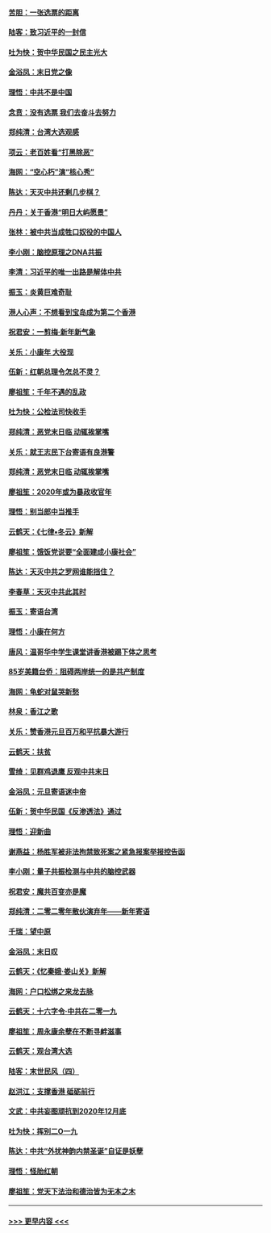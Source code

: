 #### [苦胆：一张选票的距离](../pages/nsc993/n11788914.md?t=01131044) 
#### [陆客：致习近平的一封信](../pages/nsc993/n11788867.md?t=01131044) 
#### [吐为快：贺中华民国之民主光大](../pages/nsc993/n11788618.md?t=01131044) 
#### [金浴凤：末日党之像](../pages/nsc993/n11787475.md?t=01131044) 
#### [理悟：中共不是中国](../pages/nsc993/n11787463.md?t=01131044) 
#### [念贲：没有选票  我们去奋斗去努力](../pages/nsc993/n11787398.md?t=01131044) 
#### [郑纯清：台湾大选观感](../pages/nsc993/n11786210.md?t=01131044) 
#### [项云：老百姓看“打黑除恶”](../pages/nsc993/n11785398.md?t=01131044) 
#### [海网：“空心朽”演“核心秀”](../pages/nsc993/n11783874.md?t=01131044) 
#### [陈达：天灭中共还剩几步棋？](../pages/nsc993/n11783719.md?t=01131044) 
#### [丹丹：关于香港“明日大屿愿景”](../pages/nsc993/n11783273.md?t=01131044) 
#### [张林：被中共当成牲口奴役的中国人](../pages/nsc993/n11782397.md?t=01131044) 
#### [李小刚：脑控原理之DNA共振](../pages/nsc993/n11780962.md?t=01131044) 
#### [李清：习近平的唯一出路是解体中共](../pages/nsc993/n11780866.md?t=01131044) 
#### [振玉：炎黄巨难奇耻](../pages/nsc993/n11779632.md?t=01131044) 
#### [港人心声：不想看到宝岛成为第二个香港](../pages/nsc993/n11778817.md?t=01131044) 
#### [祝君安：一剪梅‧新年新气象](../pages/nsc993/n11776340.md?t=01131044) 
#### [关乐：小康年 大役现](../pages/nsc993/n11774213.md?t=01131044) 
#### [伍新：红朝总理令怎总不灵？](../pages/nsc993/n11770813.md?t=01131044) 
#### [廖祖笙：千年不遇的乱政](../pages/nsc993/n11770373.md?t=01131044) 
#### [吐为快：公检法司快收手](../pages/nsc993/n11770359.md?t=01131044) 
#### [郑纯清：恶党末日临 动辄挨掌嘴](../pages/nsc993/n11769912.md?t=01131044) 
#### [关乐：就王志民下台寄语有良港警](../pages/nsc993/n11769903.md?t=01131044) 
#### [郑纯清：恶党末日临 动辄挨掌嘴](../pages/nsc993/n11769356.md?t=01131044) 
#### [廖祖笙：2020年或为暴政收官年](../pages/nsc993/n11768216.md?t=01131044) 
#### [理悟：别当郎中当推手](../pages/nsc993/n11768243.md?t=01131044) 
#### [云鹤天：《七律▪冬云》新解](../pages/nsc993/n11768204.md?t=01131044) 
#### [廖祖笙：饿饭党说要“全面建成小康社会”](../pages/nsc993/n11767482.md?t=01131044) 
#### [陈达：天灭中共之罗网谁能挡住？](../pages/nsc993/n11767465.md?t=01131044) 
#### [李春草：天灭中共此其时](../pages/nsc993/n11767452.md?t=01131044) 
#### [振玉：寄语台湾](../pages/nsc993/n11767432.md?t=01131044) 
#### [理悟：小康在何方](../pages/nsc993/n11767394.md?t=01131044) 
#### [唐风：温哥华中学生课堂讲香港被踢下体之思考](../pages/nsc993/n11766848.md?t=01131044) 
#### [85岁美籍台侨：阻碍两岸统一的是共产制度](../pages/nsc993/n11765043.md?t=01131044) 
#### [海网：龟蛇对鼠哭新愁](../pages/nsc993/n11764895.md?t=01131044) 
#### [林泉：香江之歌](../pages/nsc993/n11764415.md?t=01131044) 
#### [关乐：赞香港元旦百万和平抗暴大游行](../pages/nsc993/n11764382.md?t=01131044) 
#### [云鹤天：扶贫](../pages/nsc993/n11764245.md?t=01131044) 
#### [雪绮：见群鸡退鹰  反观中共末日](../pages/nsc993/n11762112.md?t=01131044) 
#### [金浴凤：元旦寄语迷中帝](../pages/nsc993/n11761788.md?t=01131044) 
#### [伍新：贺中华民国《反渗透法》通过](../pages/nsc993/n11761994.md?t=01131044) 
#### [理悟：迎新曲](../pages/nsc993/n11761152.md?t=01131044) 
#### [谢燕益：杨胜军被非法拘禁致死案之紧急报案举报控告函](../pages/nsc993/n11756134.md?t=01131044) 
#### [李小刚：量子共振检测与中共的脑控武器](../pages/nsc993/n11754518.md?t=01131044) 
#### [祝君安：魔共百变亦是魔](../pages/nsc993/n11754469.md?t=01131044) 
#### [郑纯清：二零二零年散伙演弃年——新年寄语](../pages/nsc993/n11754195.md?t=01131044) 
#### [千瑞：望中原](../pages/nsc993/n11754159.md?t=01131044) 
#### [金浴凤：末日叹](../pages/nsc993/n11752359.md?t=01131044) 
#### [云鹤天：《忆秦娥‧娄山关》新解](../pages/nsc993/n11752348.md?t=01131044) 
#### [海网：户口松绑之来龙去脉](../pages/nsc993/n11752328.md?t=01131044) 
#### [云鹤天：十六字令‧中共在二零一九](../pages/nsc993/n11752305.md?t=01131044) 
#### [廖祖笙：周永康余孽在不断寻衅滋事](../pages/nsc993/n11751013.md?t=01131044) 
#### [云鹤天：观台湾大选](../pages/nsc993/n11751007.md?t=01131044) 
#### [陆客：末世民风（四）](../pages/nsc993/n11749203.md?t=01131044) 
#### [赵洪江：支撑香港 砥砺前行](../pages/nsc993/n11748482.md?t=01131044) 
#### [文武：中共妄图顽抗到2020年12月底](../pages/nsc993/n11748446.md?t=01131044) 
#### [吐为快：挥别二O一九](../pages/nsc993/n11748411.md?t=01131044) 
#### [陈达：中共“外扰神韵内禁圣诞”自证是妖孽](../pages/nsc993/n11748226.md?t=01131044) 
#### [理悟：怪胎红朝](../pages/nsc993/n11748206.md?t=01131044) 
#### [廖祖笙：党天下法治和德治皆为无本之木](../pages/nsc993/n11748135.md?t=01131044) 

----
#### [ >>> 更早内容 <<< ](../indexes/nsc993-earlier.md)
